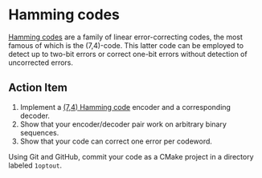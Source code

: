 # Hamming codes

[Hamming codes](https://en.wikipedia.org/wiki/Hamming_code) are a family of linear error-correcting codes, the most famous of which is the (7,4)-code.
This latter code can be employed to detect up to two-bit errors or correct one-bit errors without detection of uncorrected errors.

## Action Item
1. Implement a [(7,4) Hamming code](https://en.wikipedia.org/wiki/Hamming(7,4)) encoder and a corresponding decoder.
2. Show that your encoder/decoder pair work on arbitrary binary sequences.
3. Show that your code can correct one error per codeword.

Using Git and GitHub, commit your code as a CMake project in a directory labeled `1optout`.
